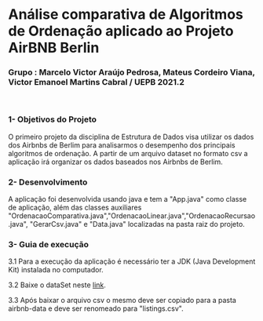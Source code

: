 # Análise comparativa de Algoritmos de Ordenação aplicado ao Projeto AirBNB Berlin

### Grupo : Marcelo Victor Araújo Pedrosa, Mateus Cordeiro Viana, Victor Emanoel Martins Cabral / UEPB 2021.2
<br>

### 1- Objetivos do Projeto
 
O primeiro projeto da disciplina de Estrutura de Dados visa utilizar os dados dos Airbnbs de Berlim para analisarmos o desempenho dos principais algoritmos de ordenação.
A partir de um arquivo dataset no formato csv a aplicação irá organizar os dados baseados nos Airbnbs de Berlim.
 
### 2- Desenvolvimento

A aplicação foi desenvolvida usando java e tem a "App.java" como classe de aplicação, além das classes auxiliares "OrdenacaoComparativa.java","OrdenacaoLinear.java","OrdenacaoRecursao.java", "GerarCsv.java" e "Data.java" localizadas na pasta raiz do projeto.
 
### 3- Guia de execução
 
3.1 Para a execução da aplicação é necessário ter a JDK (Java Development Kit) instalada no computador.
 
3.2 Baixe o dataSet neste [link](https://www.kaggle.com/brittabettendorf/berlin-airbnb-data?select=listings.csv).

3.3 Após baixar o arquivo csv o mesmo deve ser copiado para a pasta airbnb-data e deve ser renomeado para "listings.csv".

